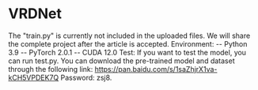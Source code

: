 # VRDNet
The "train.py" is currently not included in the uploaded files. We will share the complete project after the article is accepted.
Environment:
--	Python 3.9
--	PyTorch 2.0.1
--	CUDA 12.0
Test:
If you want to test the model, you can run test.py. 
You can download the pre-trained model and dataset through the following link: https://pan.baidu.com/s/1saZhjrX1va-kCH5VPDEK7Q Password: zsj8.
